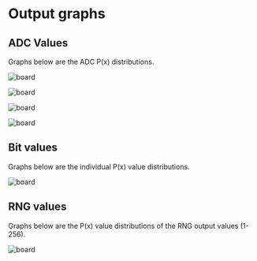 # Output graphs

## ADC Values
Graphs below are the ADC P(x) distributions.

![board](https://raw.github.com/basilfx/RNGstick/master/docs/adc_10bit.png)

![board](https://raw.github.com/basilfx/RNGstick/master/docs/adc_8bit.png)

![board](https://raw.github.com/basilfx/RNGstick/master/docs/adc_5bit.png)

![board](https://raw.github.com/basilfx/RNGstick/master/docs/adc_3bit.png)

## Bit values
Graphs below are the individual P(x) value distributions.

![board](https://raw.github.com/basilfx/RNGstick/master/docs/bit_distribution.png)

## RNG values
Graphs below are the P(x) value distributions of the RNG output values (1-256).

![board](https://raw.github.com/basilfx/RNGstick/master/docs/rng_out.png)
